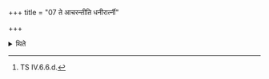 +++
title = "07 ते आचरन्तीति धनीरार्त्नी"

+++

<details><summary>थिते</summary>

7. He touches the two ends of the bow, with te ācaranti...[^1]  

[^1]: TS IV.6.6.d. 
</details>
